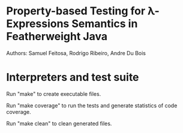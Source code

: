 # Property-based Testing for &lambda;-Expressions Semantics in Featherweight Java
Authors: Samuel Feitosa, Rodrigo Ribeiro, Andre Du Bois
# Interpreters and test suite 

Run "make" to create executable files.

Run "make coverage" to run the tests and generate statistics of code coverage.

Run "make clean" to clean generated files.
